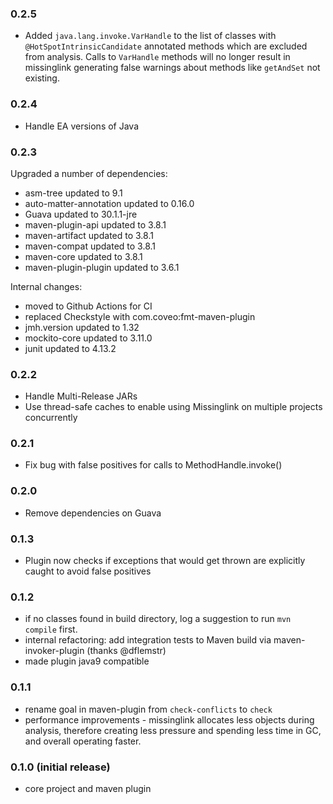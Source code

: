 ### 0.2.5

- Added `java.lang.invoke.VarHandle` to the list of classes with
  `@HotSpotIntrinsicCandidate` annotated methods which are excluded from analysis.
  Calls to `VarHandle` methods will no longer result in missinglink generating
  false warnings about methods like `getAndSet` not existing.

### 0.2.4

- Handle EA versions of Java

### 0.2.3

Upgraded a number of dependencies:

- asm-tree updated to 9.1
- auto-matter-annotation updated to 0.16.0
- Guava updated to 30.1.1-jre
- maven-plugin-api updated to 3.8.1
- maven-artifact updated to 3.8.1
- maven-compat updated to 3.8.1
- maven-core updated to 3.8.1
- maven-plugin-plugin updated to 3.6.1

Internal changes:

- moved to Github Actions for CI
- replaced Checkstyle with com.coveo:fmt-maven-plugin
- jmh.version updated to 1.32
- mockito-core updated to 3.11.0
- junit updated to 4.13.2

### 0.2.2
- Handle Multi-Release JARs
- Use thread-safe caches to enable using Missinglink on multiple projects concurrently

### 0.2.1
- Fix bug with false positives for calls to MethodHandle.invoke()

### 0.2.0
- Remove dependencies on Guava

### 0.1.3
- Plugin now checks if exceptions that would get thrown are explicitly caught to avoid false positives

### 0.1.2
- if no classes found in build directory, log a suggestion to run `mvn compile`
  first.
- internal refactoring: add integration tests to Maven build via
  maven-invoker-plugin (thanks @dflemstr)
- made plugin java9 compatible

### 0.1.1
- rename goal in maven-plugin from `check-conflicts` to `check`
- performance improvements - missinglink allocates less objects during
  analysis, therefore creating less pressure and spending less time in GC, and
  overall operating faster.

### 0.1.0 (initial release)
- core project and maven plugin

